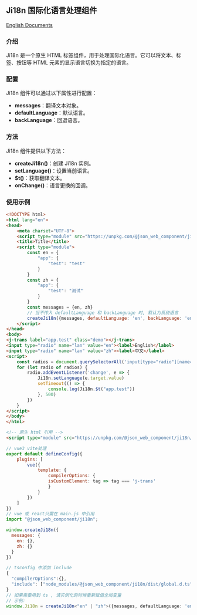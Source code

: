## Ji18n 国际化语言处理组件
[English Documents](https://github.com/JsonLee12138/JComponent/tree/main/components/trans/README.en.md)
### 介绍

Ji18n 是一个原生 HTML 标签组件，用于处理国际化语言。它可以将文本、标签、按钮等 HTML 元素的显示语言切换为指定的语言。

### 配置

Ji18n 组件可以通过以下属性进行配置：

* **messages**：翻译文本对象。
* **defaultLanguage**：默认语言。
* **backLanguage**：回退语言。

### 方法

Ji18n 组件提供以下方法：

* **createJi18n()**：创建 Ji18n 实例。
* **setLanguage()**：设置当前语言。
* **$t()**：获取翻译文本。
* **onChange()**：语言更换的回调。
### 使用示例

```html
<!DOCTYPE html>
<html lang="en">
<head>
    <meta charset="UTF-8">
    <script type="module" src="https://unpkg.com/@json_web_component/ji18n/dist/main.min.js"></script>
    <title>Title</title>
    <script type="module">
        const en = {
            "app": {
                "test": "test"
            }
        }
        const zh = {
            "app": {
                "test": "测试"
            }
        }
        const messages = {en, zh}
        // 当不传入 defaultLanguage 和 backLanguage 时, 默认为系统语言
        createJi18n({messages, defaultLanguage: 'en', backLanguage: 'en'});
    </script>
</head>
<body>
<j-trans label="app.test" class="demo"></j-trans>
<input type="radio" name="lan" value="en"><label>English</label>
<input type="radio" name="lan" value="zh"><label>中文</label>
<script>
    const radios = document.querySelectorAll('input[type="radio"][name="lan"]');
    for (let radio of radios) {
        radio.addEventListener('change', e => {
            Ji18n.setLanguage(e.target.value)
            setTimeout(() => {
                console.log(Ji18n.$t("app.test"))
            }, 500)
        })
    }
</script>
</body>
</html>
```

```html
<!-- 原生 html 引用 -->
<script type="module" src="https://unpkg.com/@json_web_component/ji18n/dist/main.min.js"></script>
```

```js
// vue3 vite处理
export default defineConfig({
    plugins: [
        vue({
            template: {
                compilerOptions: {
                isCustomElement: tag => tag === 'j-trans'
                }
            }
        })
    ]
})
// vue 或 react只需在 main.js 中引用
import "@json_web_component/ji18n";

window.createJi18n({
  messages: {
    en: {},
    zh: {}
  }
})
```

```typescript
// tsconfig 中添加 include
{
  "compilerOptions":{},
  "include": ["node_modules/@json_web_component/ji18n/dist/global.d.ts"],
}
// 如果需要用到 ts , 请实例化的时候重新赋值全局变量
// 示例:
window.Ji18n = createJi18n<"en" | "zh">({messages, defaultLanguage: 'en', backLanguage: 'en'});
```
